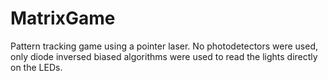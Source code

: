 # MatrixGame
Pattern tracking game using a pointer laser. No photodetectors were used, only diode inversed biased algorithms were used to read the lights directly on the LEDs.
